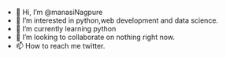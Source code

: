 - 👋 Hi, I’m @manasiNagpure
- 👀 I’m interested in python,web development and data science.
- 🌱 I’m currently learning python
- 💞️ I’m looking to collaborate on nothing right now.
- 📫 How to reach me twitter.

<!---
manasiNagpure/manasiNagpure is a ✨ special ✨ repository because its `README.md` (this file) appears on your GitHub profile.
You can click the Preview link to take a look at your changes.
--->
